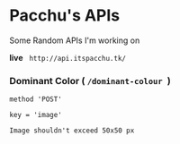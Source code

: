 # Pacchu's APIs

Some Random APIs I'm working on

**live** ``` http://api.itspacchu.tk/```

### Dominant Color ( ```/dominant-colour ```)

    method 'POST'

    key = 'image'

    Image shouldn't exceed 50x50 px
